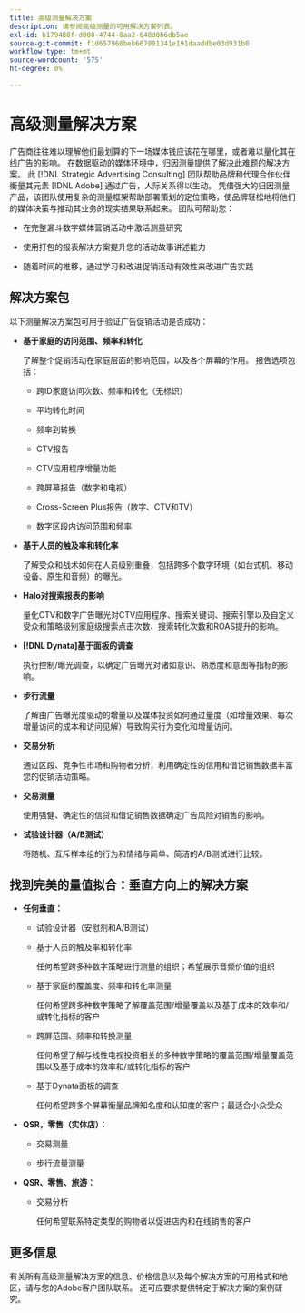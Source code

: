 ```yaml
---
title: 高级测量解决方案
description: 请参阅高级测量的可用解决方案列表。
exl-id: b179488f-d008-4744-8aa2-640d0b6db5ae
source-git-commit: f1d657960beb667001341e191daaddbe03d931b0
workflow-type: tm+mt
source-wordcount: '575'
ht-degree: 0%

---
```


# 高级测量解决方案

广告商往往难以理解他们最划算的下一场媒体钱应该花在哪里，或者难以量化其在线广告的影响。 在数据驱动的媒体环境中，归因测量提供了解决此难题的解决方案。 此 [!DNL Strategic Advertising Consulting] 团队帮助品牌和代理合作伙伴衡量其元素 [!DNL Adobe] 通过广告，人际关系得以生动。 凭借强大的归因测量产品，该团队使用复杂的测量框架帮助部署策划的定位策略，使品牌轻松地将他们的媒体决策与推动其业务的现实结果联系起来。 团队可帮助您：

* 在完整漏斗数字媒体营销活动中激活测量研究

* 使用打包的报表解决方案提升您的活动故事讲述能力

* 随着时间的推移，通过学习和改进促销活动有效性来改进广告实践

## 解决方案包

以下测量解决方案包可用于验证广告促销活动是否成功：

* **基于家庭的访问范围、频率和转化**

  了解整个促销活动在家庭层面的影响范围，以及各个屏幕的作用。 报告选项包括：

   * 跨ID家庭访问次数、频率和转化（无标识）

     <!-- Hide for now * Quantify unique/incremental reach, overlap, and conversions at a household level by cookieless ID type (RampID, ID5) across multiple environments, including connected TV (CTV) and digital (desktop, mobile, native, and audio). -->

     <!-- Hide for now * Prove the effectiveness of testing cookieless IDs in finding incremental reach relative to cookie-based segments. -->

   * 平均转化时间

   * 频率到转换

   * CTV报告

   * CTV应用程序增量功能

   * 跨屏幕报告（数字和电视）

   * Cross-Screen Plus报告（数字、CTV和TV）

   * 数字区段内访问范围和频率

* **基于人员的触及率和转化率**

  了解受众和战术如何在人员级别重叠，包括跨多个数字环境（如台式机、移动设备、原生和音频）的曝光。

  <!-- Hide for now * **Cross-ID People-Based Reach**

      Quantify the unique reach and overlap between cookies and RampIDs, as well as the cost per metric by ID type. Prove the effectiveness of testing RampIDs in finding incremental reach relative to cookie-based segments across multiple digital environments, such as desktop, mobile, native, and audio. -->

* **Halo对搜索报表的影响**

  量化CTV和数字广告曝光对CTV应用程序、搜索关键词、搜索引擎以及自定义受众和策略级别家庭级搜索点击次数、搜索转化次数和ROAS提升的影响。


* **[!DNL Dynata]基于面板的调查**

  执行控制/曝光调查，以确定广告曝光对诸如意识、熟悉度和意图等指标的影响。

* **步行流量**

  了解由广告曝光度驱动的增量以及媒体投资如何通过量度（如增量效果、每次增量访问的成本和访问见解）导致购买行为变化和增量访问。

* **交易分析**

  通过区段、竞争性市场和购物者分析，利用确定性的信用和借记销售数据丰富您的促销活动策略。

* **交易测量**

  使用强健、确定性的信贷和借记销售数据确定广告风险对销售的影响。

* **试验设计器（A/B测试）**

  将随机、互斥样本组的行为和情绪与简单、简洁的A/B测试进行比较。

## 找到完美的量值拟合：垂直方向上的解决方案

* **任何垂直：**

   * 试验设计器（安慰剂和A/B测试）

   * 基于人员的触及率和转化率

     任何希望跨多种数字策略进行测量的组织；希望展示音频价值的组织

   * 基于家庭的覆盖度、频率和转化率测量

     任何希望跨多种数字策略了解覆盖范围/增量覆盖以及基于成本的效率和/或转化指标的客户

   * 跨屏范围、频率和转换测量

     任何希望了解与线性电视投资相关的多种数字策略的覆盖范围/增量覆盖范围以及基于成本的效率和/或转化指标的客户

   * 基于Dynata面板的调查

     任何希望跨多个屏幕衡量品牌知名度和认知度的客户；最适合小众受众

* **QSR，零售（实体店）：**

   * 交易测量

   * 步行流量测量

* **QSR、零售、旅游：**

   * 交易分析

     任何希望联系特定类型的购物者以促进店内和在线销售的客户

## 更多信息

有关所有高级测量解决方案的信息、价格信息以及每个解决方案的可用格式和地区，请与您的Adobe客户团队联系。 还可应要求提供特定于解决方案的案例研究。
